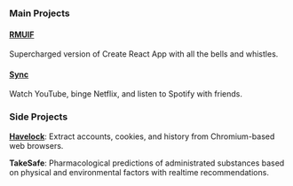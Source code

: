 ### Main Projects

#### [RMUIF](https://github.com/rmuif)

Supercharged version of Create React App with all the bells and whistles.

#### [Sync](https://sync.phoqe.com)

Watch YouTube, binge Netflix, and listen to Spotify with friends.

### Side Projects

**[Havelock](https://github.com/phoqe/havelock)**: Extract accounts, cookies, and history from Chromium-based web browsers.

**TakeSafe**: Pharmacological predictions of administrated substances based on physical and environmental factors with realtime recommendations.
